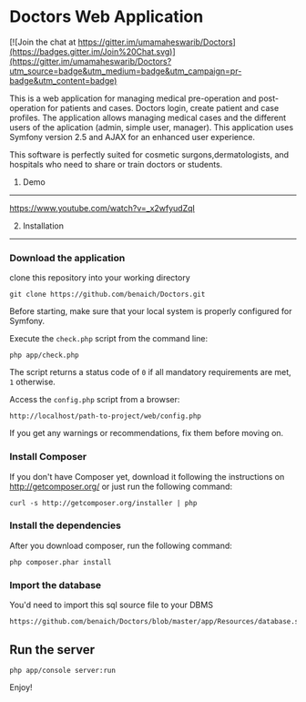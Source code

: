 Doctors Web Application
========================

[![Join the chat at https://gitter.im/umamaheswarib/Doctors](https://badges.gitter.im/Join%20Chat.svg)](https://gitter.im/umamaheswarib/Doctors?utm_source=badge&utm_medium=badge&utm_campaign=pr-badge&utm_content=badge)

This is a web application for managing medical pre-operation and post-operation for patients and cases. Doctors login, create patient and case profiles. The application allows managing medical cases and the different users of the aplication (admin, simple user, manager). This application uses Symfony version 2.5 and AJAX for an enhanced user experience. 

This software is perfectly suited for cosmetic surgons,dermatologists, and hospitals who need to share or train doctors or students.


1) Demo
-------

https://www.youtube.com/watch?v=_x2wfyudZqI


2) Installation
----------------------------------

### Download the application

clone this repository into your working directory

	git clone https://github.com/benaich/Doctors.git

Before starting, make sure that your local system is properly configured for Symfony.

Execute the `check.php` script from the command line:

    php app/check.php

The script returns a status code of `0` if all mandatory requirements are met,
`1` otherwise.

Access the `config.php` script from a browser:

    http://localhost/path-to-project/web/config.php

If you get any warnings or recommendations, fix them before moving on.

### Install Composer

If you don't have Composer yet, download it following the instructions on http://getcomposer.org/  or just run the following command:

    curl -s http://getcomposer.org/installer | php

### Install the dependencies

After you download composer, run the following command:

    php composer.phar install

### Import the database
	
You'd need to import this sql source file to your DBMS 

	https://github.com/benaich/Doctors/blob/master/app/Resources/database.sql

## Run the server
	
	php app/console server:run

Enjoy!